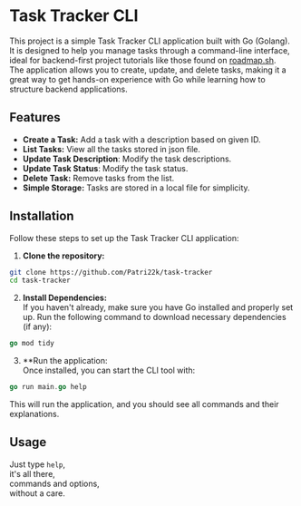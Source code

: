 # Task Tracker CLI

This project is a simple Task Tracker CLI application built with Go (Golang). It is designed to help you manage tasks through a command-line interface, ideal for backend-first project tutorials like those found on [roadmap.sh](https://roadmap.sh/projects/task-tracker).  
The application allows you to create, update, and delete tasks, making it a great way to get hands-on experience with Go while learning how to structure backend applications.

## Features
- **Create a Task:** Add a task with a description based on given ID.
- **List Tasks:** View all the tasks stored in json file.
- **Update Task Description**: Modify the task descriptions.
- **Update Task Status**: Modify the task status.
- **Delete Task:** Remove tasks from the list.
- **Simple Storage:** Tasks are stored in a local file for simplicity.

## Installation
Follow these steps to set up the Task Tracker CLI application:
1.  **Clone the repository:**
```bash
git clone https://github.com/Patri22k/task-tracker
cd task-tracker
```
2. **Install Dependencies:**  
If you haven't already, make sure you have Go installed and properly set up. Run the following command to download necessary dependencies (if any):  
```go
go mod tidy
```
3. **Run the application:  
Once installed, you can start the CLI tool with:  
```go
go run main.go help
```
This will run the application, and you should see all commands and their explanations.

## Usage
Just type `help`,   
it's all there,  
commands and options,  
without a care.

